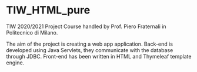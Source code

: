 # TIW_HTML_pure
TIW 2020/2021 Project
Course handled by Prof. Piero Fraternali in Politecnico di Milano.

The aim of the project is creating a web app application. Back-end is developed using Java Servlets, they communicate with the database through JDBC.
Front-end has been written in HTML and Thymeleaf template engine.
